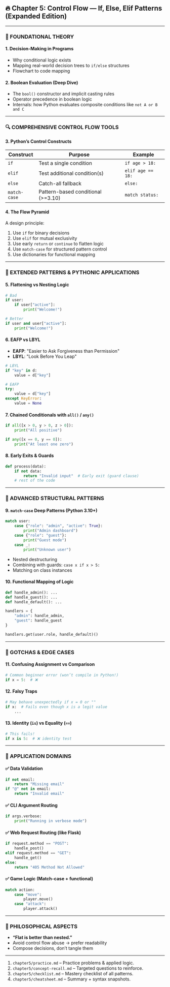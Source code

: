 

## 🔥 Chapter 5: Control Flow — If, Else, Elif Patterns (Expanded Edition)

---

### 🧠 FOUNDATIONAL THEORY

#### 1. **Decision-Making in Programs**

* Why conditional logic exists
* Mapping real-world decision trees to `if/else` structures
* Flowchart to code mapping

#### 2. **Boolean Evaluation (Deep Dive)**

* The `bool()` constructor and implicit casting rules
* Operator precedence in boolean logic
* Internals: how Python evaluates composite conditions like `not A or B and C`

---

### 🔍 COMPREHENSIVE CONTROL FLOW TOOLS

#### 3. **Python’s Control Constructs**

| Construct    | Purpose                            | Example           |
| ------------ | ---------------------------------- | ----------------- |
| `if`         | Test a single condition            | `if age > 18:`    |
| `elif`       | Test additional condition(s)       | `elif age == 18:` |
| `else`       | Catch-all fallback                 | `else:`           |
| `match-case` | Pattern-based conditional (>=3.10) | `match status:`   |

#### 4. **The Flow Pyramid**

A design principle:

1. Use `if` for binary decisions
2. Use `elif` for mutual exclusivity
3. Use early `return` or `continue` to flatten logic
4. Use `match-case` for structured pattern control
5. Use dictionaries for functional mapping

---

### 🧱 EXTENDED PATTERNS & PYTHONIC APPLICATIONS

#### 5. **Flattening vs Nesting Logic**

```python
# Bad
if user:
    if user["active"]:
        print("Welcome!")

# Better
if user and user["active"]:
    print("Welcome!")
```

#### 6. **EAFP vs LBYL**

* **EAFP**: "Easier to Ask Forgiveness than Permission"
* **LBYL**: "Look Before You Leap"

```python
# LBYL
if "key" in d:
    value = d["key"]

# EAFP
try:
    value = d["key"]
except KeyError:
    value = None
```

#### 7. **Chained Conditionals with `all()` / `any()`**

```python
if all([x > 0, y > 0, z > 0]):
    print("All positive")

if any([x == 0, y == 0]):
    print("At least one zero")
```

#### 8. **Early Exits & Guards**

```python
def process(data):
    if not data:
        return "Invalid input"  # Early exit (guard clause)
    # rest of the code
```

---

### 🧰 ADVANCED STRUCTURAL PATTERNS

#### 9. **`match-case` Deep Patterns (Python 3.10+)**

```python
match user:
    case {"role": "admin", "active": True}:
        print("Admin dashboard")
    case {"role": "guest"}:
        print("Guest mode")
    case _:
        print("Unknown user")
```

* Nested destructuring
* Combining with guards: `case x if x > 5:`
* Matching on class instances

#### 10. **Functional Mapping of Logic**

```python
def handle_admin(): ...
def handle_guest(): ...
def handle_default(): ...

handlers = {
    "admin": handle_admin,
    "guest": handle_guest
}

handlers.get(user.role, handle_default)()
```

---

### 🧨 GOTCHAS & EDGE CASES

#### 11. **Confusing Assignment vs Comparison**

```python
# Common beginner error (won’t compile in Python!)
if x = 5:  # ❌
```

#### 12. **Falsy Traps**

```python
# May behave unexpectedly if x = 0 or ""
if x:  # Fails even though x is a legit value
    ...
```

#### 13. **Identity (`is`) vs Equality (`==`)**

```python
# This fails!
if x is 5:  # ❌ identity test
```

---

### 🧪 APPLICATION DOMAINS

#### ✅ Data Validation

```python
if not email:
    return "Missing email"
if "@" not in email:
    return "Invalid email"
```

#### ✅ CLI Argument Routing

```python
if args.verbose:
    print("Running in verbose mode")
```

#### ✅ Web Request Routing (like Flask)

```python
if request.method == "POST":
    handle_post()
elif request.method == "GET":
    handle_get()
else:
    return "405 Method Not Allowed"
```

#### ✅ Game Logic (Match-case + functional)

```python
match action:
    case "move":
        player.move()
    case "attack":
        player.attack()
```

---

### 🧠 PHILOSOPHICAL ASPECTS

* **“Flat is better than nested.”**
* Avoid control flow abuse → prefer readability
* Compose decisions, don’t tangle them

---


1. `chapter5/practice.md` – Practice problems & applied logic.
2. `chapter5/concept-recall.md` – Targeted questions to reinforce.
3. `chapter5/checklist.md` – Mastery checklist of all patterns.
4. `chapter5/cheatsheet.md` – Summary + syntax snapshots.

